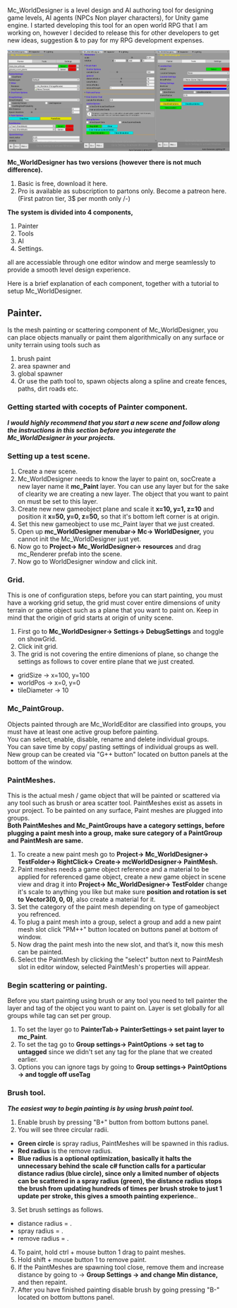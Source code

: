 Mc_WorldDesigner is a level design and AI authoring tool for designing game levels, AI agents (NPCs Non player characters), for Unity game engine.
I started developing this tool for an open world RPG that I am working on, however I decided to release this for other developers to get new ideas, suggestion & to pay for my RPG development expenses. 

![alt text](https://github.com/DreamBirdXx/mcWorldDesigner/blob/main/images/main.jpg "Logo Title Text 1")

**Mc_WorldDesigner has two versions (however there is not much difference).**
1. Basic is free, download it here.
2. Pro is available as subscription to partons only. Become a patreon here. (First patron tier, 3$ per month only /-)

**The system is divided into 4 components,**
1. Painter
2. Tools
3. AI
4. Settings.

all are accessiable through one editor window and merge seamlessly to provide a smooth level design experience.

Here is a brief explanation of each component, together with a tutorial to setup Mc_WorldDesigner.

## Painter.
Is the mesh painting or scattering component of Mc_WorldDesigner, you can place objects manually or paint them algorithmically on any surface or unity terrain using tools such as
1. brush paint
2. area spawner and 
3. global spawner
4. Or use the path tool to, spawn objects along a spline and create fences, paths, dirt roads etc.

### Getting started with cocepts of Painter component.

**_I would highly recommend that you start a new scene and follow along the instructions in this section before you integerate the Mc_WorldDesigner in your projects._**

### Setting up a test scene.
1. Create a new scene.
2. Mc_WorldDesigner needs to know the layer to paint on, socCreate a new layer name it **mc_Paint** layer. You can use any layer but for the sake of clearity we are creating a new layer. The object that you want to paint on must be set to this layer.
3. Create new new gameobject plane and scale it **x=10, y=1, z=10** and position it **x=50, y=0, z=50,** so that it's bottom  left corner is at origin.
4. Set this new gameobject to use mc_Paint layer that we just created.
5. Open up **mc_WorldDesigner menubar-> Mc-> WorldDesigner,** you cannot init the Mc_WorldDesigner just yet.
6. Now go to **Project-> Mc_WorldDesigner-> resources** and drag mc_Renderer prefab into the scene.
7. Now go to WorldDesigner window and click init.

### Grid.
This is one of configuration steps, before you can start painting, you must have a working grid setup, the grid must cover entire dimensions of unity terrain or game object such as a plane that you want to paint on.
   Keep in mind that the origin of grid starts at origin of unity scene.

1. First go to **Mc_WorldDesigner-> Settings-> DebugSettings** and toggle on showGrid.
2. Click init grid.
3. The grid is not covering the entire dimenions of plane, so change the settings as follows to cover entire plane that we just created.
 * gridSize     -> x=100, y=100
 * worldPos     -> x=0,   y=0
 * tileDiameter -> 10

### Mc_PaintGroup.
Objects painted through are Mc_WorldEditor are classified into groups, you must have at least one active group before painting.  
   You can select, enable, disable, rename and delete individual groups.  
   You can save time by copy/ pasting settings of individual groups as well.  
   New group can be created via "G++ button" located on button panels at the bottom of the window.  

### PaintMeshes.
This is the actual mesh / game object that will be painted or scattered via any tool such as brush or area scatter tool. 
   PaintMeshes exist as assets in your project. 
   To be painted on any surface, Paint meshes are plugged into groups.  
   **Both PaintMeshes and Mc_PaintGroups have a category settings, before plugging a paint mesh into a group, make sure category of a PaintGroup and PaintMesh are same.**  

1. To create a new paint mesh go to **Project-> Mc_WorldDesigner-> TestFolder-> RightClick-> Create-> mcWorldDesigner-> PaintMesh.**
3. Paint meshes needs a game object reference and a material to be applied for referenced game object, create a new game object in scene view and drag it into **Project-> Mc_WorldDesigner-> TestFolder** change it's scale to anything you like but make sure **position and rotation is set to Vector3(0, 0, 0)**, also create a material for it.
4. Set the category of the paint mesh depending on type of gameobject you refrenced.
5. To plug a paint mesh into a group, select a group and add a new paint mesh slot click "PM++" button located on buttons panel at bottom of window.
6. Now drag the paint mesh into the new slot, and that’s it, now this mesh can be painted.
7. Select the PaintMesh by clicking the "select" button next to PaintMesh slot in editor window, selected PaintMesh's properties will appear.

### Begin scattering or painting.
Before you start painting using brush or any tool you need to tell painter the layer and tag of the object you want to paint on.
Layer is set globally for all groups while tag can set per group.

1. To set the layer go to **PainterTab-> PainterSettings-> set paint layer to mc_Paint**.
2. To set the tag go to **Group settings-> PaintOptions -> set tag to untagged** since we didn't set any tag for the plane that we created earlier.
3. Options you can ignore tags by going to **Group settings-> PaintOptions -> and toggle off useTag**

### Brush tool.

**_The easiest way to begin painting is by using brush paint tool._**
1. Enable brush by pressing "B+" button from bottom buttons panel.
2. You will see three circular radii. 
 * **Green circle** is spray radius, PaintMeshes will be spawned in this radius.
 * **Red radius** is the remove radius.
 * **Blue radius is a optional optimization, basically it halts the unnecessary behind the scale c# function calls for a particular distance radius (blue circle), since only a limited number of objects can be scattered in a spray radius (green), the distance radius stops the brush from updating hundreds of times per brush stroke to just 1 update per stroke, this gives a smooth painting experience.**.

3. Set brush settings as follows.
 * distance radius = .
 * spray radius = .
 * remove radius = .

4. To paint, hold ctrl + mouse button 1 drag to paint meshes.
5. Hold shift + mouse button 1 to remove paint. 
6. If the PaintMeshes are spawning tool close, remove them and increase distance by going to -> **Group Settings -> and change Min distance,** and then repaint.
7. After you have finished painting disable brush by going pressing "B-" located on bottom buttons panel. 

